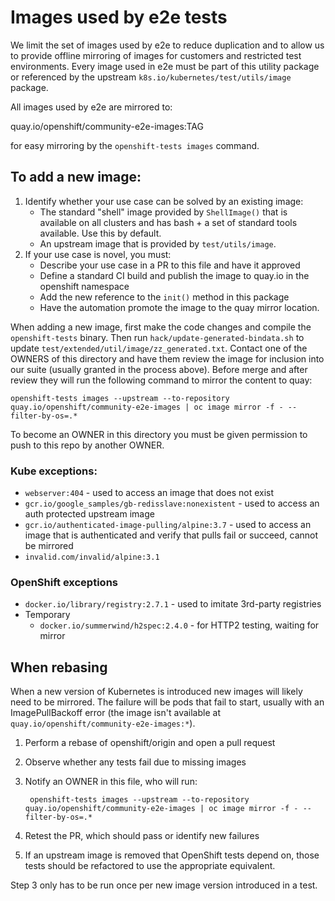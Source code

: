# Images used by e2e tests

We limit the set of images used by e2e to reduce duplication and to allow us to provide offline mirroring of images for customers and restricted test environments. Every image used in e2e must be part of this utility package or referenced by the upstream `k8s.io/kubernetes/test/utils/image` package.

All images used by e2e are mirrored to:

  quay.io/openshift/community-e2e-images:TAG

for easy mirroring by the `openshift-tests images` command.

## To add a new image:

1. Identify whether your use case can be solved by an existing image:
   * The standard "shell" image provided by `ShellImage()` that is available on all clusters and has bash + a set of standard tools available. Use this by default.
   * An upstream image that is provided by `test/utils/image`.
2. If your use case is novel, you must:
   * Describe your use case in a PR to this file and have it approved
   * Define a standard CI build and publish the image to quay.io in the openshift namespace
   * Add the new reference to the `init()` method in this package
   * Have the automation promote the image to the quay mirror location.

When adding a new image, first make the code changes and compile the `openshift-tests` binary. Then run `hack/update-generated-bindata.sh` to update `test/extended/util/image/zz_generated.txt`. Contact one of the OWNERS of this directory and have them review the image for inclusion into our suite (usually granted in the process above). Before merge and after review they will run the following command to mirror the content to quay:

    openshift-tests images --upstream --to-repository quay.io/openshift/community-e2e-images | oc image mirror -f - --filter-by-os=.*

To become an OWNER in this directory you must be given permission to push to this repo by another OWNER.

### Kube exceptions:

* `webserver:404` - used to access an image that does not exist
* `gcr.io/google_samples/gb-redisslave:nonexistent` - used to access an auth protected upstream image
* `gcr.io/authenticated-image-pulling/alpine:3.7` - used to access an image that is authenticated and verify that pulls fail or succeed, cannot be mirrored
* `invalid.com/invalid/alpine:3.1`

### OpenShift exceptions

* `docker.io/library/registry:2.7.1` - used to imitate 3rd-party registries
* Temporary
  * `docker.io/summerwind/h2spec:2.4.0` - for HTTP2 testing, waiting for mirror

## When rebasing

When a new version of Kubernetes is introduced new images will likely need to be mirrored. The failure will be pods that fail to start, usually with an ImagePullBackoff error (the image isn't available at `quay.io/openshift/community-e2e-images:*`).

1. Perform a rebase of openshift/origin and open a pull request
2. Observe whether any tests fail due to missing images
3. Notify an OWNER in this file, who will run:

        openshift-tests images --upstream --to-repository quay.io/openshift/community-e2e-images | oc image mirror -f - --filter-by-os=.*

4. Retest the PR, which should pass or identify new failures
5. If an upstream image is removed that OpenShift tests depend on, those tests should be refactored to use the appropriate equivalent.

Step 3 only has to be run once per new image version introduced in a test.

